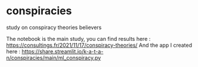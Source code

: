 # conspiracies
study on conspiracy theories believers

The notebook is the main study, you can find results here : https://consultings.fr/2021/11/17/conspiracy-theories/ 
And the app I created here : https://share.streamlit.io/k-a-t-a-n/conspiracies/main/ml_conspiracy.py
